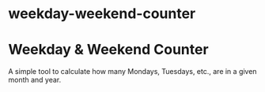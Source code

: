# weekday-weekend-counter
# Weekday & Weekend Counter
A simple tool to calculate how many Mondays, Tuesdays, etc., are in a given month and year.

